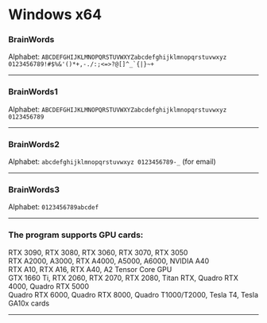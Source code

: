 # Windows x64

### BrainWords<br>
Alphabet: ```ABCDEFGHIJKLMNOPQRSTUVWXYZabcdefghijklmnopqrstuvwxyz 0123456789!#$%&'()*+,-./:;<=>?@[]^_`{|}~+```<hr>

### BrainWords1<br>
Alphabet: ```ABCDEFGHIJKLMNOPQRSTUVWXYZabcdefghijklmnopqrstuvwxyz 0123456789```<hr>

### BrainWords2<br>
Alphabet: ```abcdefghijklmnopqrstuvwxyz 0123456789-_``` (for email)<hr>

### BrainWords3<br>
Alphabet: ```0123456789abcdef```<hr>

### The program supports GPU cards:
RTX 3090, RTX 3080, RTX 3060, RTX 3070, RTX 3050<br>
RTX A2000, A3000, RTX A4000, A5000, A6000, NVIDIA A40<br>
RTX A10, RTX A16, RTX A40, A2 Tensor Core GPU</br>
GTX 1660 Ti, RTX 2060, RTX 2070, RTX 2080, Titan RTX, Quadro RTX 4000, Quadro RTX 5000</br> 
Quadro RTX 6000, Quadro RTX 8000, Quadro T1000/T2000, Tesla T4, Tesla GA10x cards
<hr>

